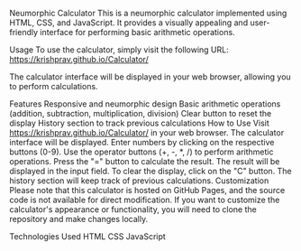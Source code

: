 Neumorphic Calculator
This is a neumorphic calculator implemented using HTML, CSS, and JavaScript. It provides a visually appealing and user-friendly interface for performing basic arithmetic operations.

Usage
To use the calculator, simply visit the following URL: https://krishprav.github.io/Calculator/

The calculator interface will be displayed in your web browser, allowing you to perform calculations.

Features
Responsive and neumorphic design
Basic arithmetic operations (addition, subtraction, multiplication, division)
Clear button to reset the display
History section to track previous calculations
How to Use
Visit https://krishprav.github.io/Calculator/ in your web browser.
The calculator interface will be displayed.
Enter numbers by clicking on the respective buttons (0-9).
Use the operator buttons (+, -, *, /) to perform arithmetic operations.
Press the "=" button to calculate the result.
The result will be displayed in the input field.
To clear the display, click on the "C" button.
The history section will keep track of previous calculations.
Customization
Please note that this calculator is hosted on GitHub Pages, and the source code is not available for direct modification. If you want to customize the calculator's appearance or functionality, you will need to clone the repository and make changes locally.

Technologies Used
HTML
CSS
JavaScript
